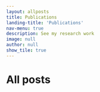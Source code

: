 ```yaml
---
layout: allposts
title: Publications
landing-title: 'Publications'
nav-menu: true
description: See my research work
image: null
author: null
show_tile: true
---
```


<h1>All posts</h1>
